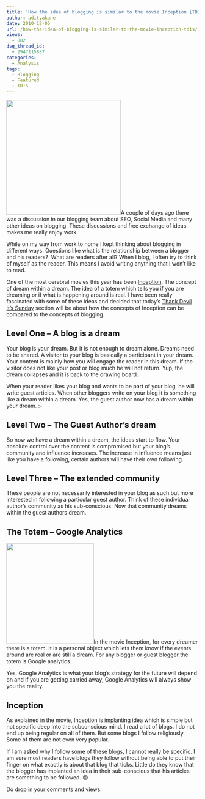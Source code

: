 ```yaml
---
title: 'How the idea of blogging is similar to the movie Inception [TDIS]'
author: adityakane
date: 2010-12-05
url: /how-the-idea-of-blogging-is-similar-to-the-movie-inception-tdis/
views:
  - 882
dsq_thread_id:
  - 2947115887
categories:
  - Analysis
tags:
  - Blogging
  - Featured
  - TDIS
---
```

<a rel="attachment wp-att-33854" href="http://devilsworkshop.org/how-the-idea-of-blogging-is-similar-to-the-movie-inception-tdis/inception_blogging/"><img class="alignright size-full wp-image-33854" title="Inception_blogging" src="http://cdn.devilsworkshop.org/files/2010/12/Inception_blogging.png" alt="" width="300" height="300" /></a>A couple of days ago there was a discussion in our blogging team about SEO, Social Media and many other ideas on blogging. These discussions and free exchange of ideas makes me really enjoy work.

While on my way from work to home I kept thinking about blogging in different ways. Questions like what is the relationship between a blogger and his readers?  What are readers after all? When I blog, I often try to think of myself as the reader. This means I avoid writing anything that I won’t like to read.

One of the most cerebral movies this year has been <a href="http://en.wikipedia.org/wiki/Inception_(film)" onclick="_gaq.push(['_trackEvent', 'outbound-article', 'http://en.wikipedia.org/wiki/Inception_(film)', 'Inception']);" >Inception</a>. The concept of dream within a dream. The idea of a totem which tells you if you are dreaming or if what is happening around is real. I have been really fascinated with some of these ideas and decided that today’s [Thank Devil It’s Sunday][1] section will be about how the concepts of Inception can be compared to the concepts of blogging.

## Level One – A blog is a dream

Your blog is your dream. But it is not enough to dream alone. Dreams need to be shared. A visitor to your blog is basically a participant in your dream. Your content is mainly how you will engage the reader in this dream. If the visitor does not like your post or blog much he will not return. Yup, the dream collapses and it is back to the drawing board.

When your reader likes your blog and wants to be part of your blog, he will write guest articles. When other bloggers write on your blog it is something like a dream within a dream. Yes, the guest author now has a dream within your dream. <img src="http://devilsworkshop.org/wp-includes/images/smilies/simple-smile.png" alt=":-)" class="wp-smiley" style="height: 1em; max-height: 1em;" />

## Level Two – The Guest Author’s dream

So now we have a dream within a dream, the ideas start to flow. Your absolute control over the content is compromised but your blog’s community and influence increases. The increase in influence means just like you have a following, certain authors will have their own following.

## Level Three – The extended community

These people are not necessarily interested in your blog as such but more interested in following a particular guest author. Think of these individual author’s community as his sub-conscious. Now that community dreams within the guest authors dream.

## The Totem – Google Analytics

<a rel="attachment wp-att-33855" href="http://devilsworkshop.org/how-the-idea-of-blogging-is-similar-to-the-movie-inception-tdis/blogging_totem/"><img class="alignright size-full wp-image-33855" title="blogging_totem" src="http://cdn.devilsworkshop.org/files/2010/12/blogging_totem.png" alt="" width="229" height="263" /></a>In the movie Inception, for every dreamer there is a totem. It is a personal object which lets them know if the events around are real or are still a dream. For any blogger or guest blogger the totem is Google analytics.

Yes, Google Analytics is what your blog’s strategy for the future will depend on and if you are getting carried away, Google Analytics will always show you the reality.

## Inception

As explained in the movie, Inception is implanting idea which is simple but not specific deep into the subconscious mind. I read a lot of blogs. I do not end up being regular on all of them. But some blogs I follow religiously. Some of them are not even very popular.

If I am asked why I follow some of these blogs, I cannot really be specific. I am sure most readers have blogs they follow without being able to put their finger on what exactly is about that blog that ticks. Little do they know that the blogger has implanted an idea in their sub-conscious that his articles are something to be followed. 😉

Do drop in your comments and views.

 [1]: http://devilsworkshop.org/tag/tdis/
